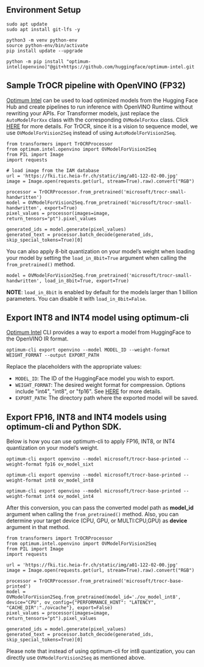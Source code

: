 ## Environment Setup
```
sudo apt update
sudo apt install git-lfs -y

python3 -m venv python-env
source python-env/bin/activate
pip install update --upgrade

python -m pip install "optimum-intel[openvino]"@git+https://github.com/huggingface/optimum-intel.git
```


## Sample TrOCR pipeline with OpenVINO (FP32)

[Optimum Intel](https://huggingface.co/docs/optimum/intel/inference) can be used to load optimized models from the Hugging Face Hub and create pipelines to run inference with OpenVINO Runtime without rewriting your APIs.
For Transformer models, just replace the `AutoModelForXxx` class with the corresponding `OVModelForXxx` class. Click [HERE](https://huggingface.co/docs/optimum/intel/inference) for more details.
For TrOCR, since it is a vision to sequence model, we use `OVModelForVision2Seq` instead of using `AutoModelForVision2Seq`. 


```
from transformers import TrOCRProcessor
from optimum.intel.openvino import OVModelForVision2Seq
from PIL import Image
import requests
 
# load image from the IAM database
url = 'https://fki.tic.heia-fr.ch/static/img/a01-122-02-00.jpg'
image = Image.open(requests.get(url, stream=True).raw).convert("RGB")
 
processor = TrOCRProcessor.from_pretrained('microsoft/trocr-small-handwritten')
model = OVModelForVision2Seq.from_pretrained('microsoft/trocr-small-handwritten', export=True)
pixel_values = processor(images=image, return_tensors="pt").pixel_values
 
generated_ids = model.generate(pixel_values)
generated_text = processor.batch_decode(generated_ids, skip_special_tokens=True)[0]
``` 

You can also apply 8-bit quantization on your model’s weight when loading your model by setting the `load_in_8bit=True` argument when calling the `from_pretrained()` method.
```
model = OVModelForVision2Seq.from_pretrained('microsoft/trocr-small-handwritten', load_in_8bit=True, export=True)
```
**NOTE**: `load_in_8bit` is enabled by default for the models larger than 1 billion parameters. You can disable it with `load_in_8bit=False`.



## Export INT8 and INT4 model using optimum-cli
[Optimum Intel](https://github.com/huggingface/optimum-intel?tab=readme-ov-file#openvino) CLI provides a way to export a model from HuggingFace to the OpenVINO IR format.

```
optimum-cli export openvino --model MODEL_ID --weight-format WEIGHT_FORMAT --output EXPORT_PATH
```

Replace the placeholders with the appropriate values:
- `MODEL_ID`: The ID of the HuggingFace model you wish to export.
- `WEIGHT_FORMAT`: The desired weight format for compression. Options include "int4", "int8", or "fp16". See [HERE](https://huggingface.co/docs/optimum/intel/optimization_ov#weight-only-quantization) for more details.
- `EXPORT_PATH`: The directory path where the exported model will be saved.

## Export FP16, INT8 and INT4 models using optimum-cli and Python SDK.
Below is how you can use optimum-cli to apply FP16, INT8, or INT4 quantization on your model’s weight. 
```
optimum-cli export openvino --model microsoft/trocr-base-printed --weight-format fp16 ov_model_sixt

optimum-cli export openvino --model microsoft/trocr-base-printed --weight-format int8 ov_model_int8

optimum-cli export openvino --model microsoft/trocr-base-printed --weight-format int4 ov_model_int4
```
After this conversion, you can pass the converted model path as **model_id** argument when calling the `from_pretrained()` method. Also, you can determine your target device (CPU, GPU, or MULTI:CPU,GPU) as **device** argument in that method. 
```
from transformers import TrOCRProcessor
from optimum.intel.openvino import OVModelForVision2Seq
from PIL import Image
import requests

url = 'https://fki.tic.heia-fr.ch/static/img/a01-122-02-00.jpg'
image = Image.open(requests.get(url, stream=True).raw).convert("RGB")

processor = TrOCRProcessor.from_pretrained('microsoft/trocr-base-printed')
model = OVModelForVision2Seq.from_pretrained(model_id='./ov_model_int8', device="CPU", ov_config={"PERFORMANCE_HINT": "LATENCY", "CACHE_DIR":"./ovcache"}, export=False)
pixel_values = processor(images=image, return_tensors="pt").pixel_values

generated_ids = model.generate(pixel_values)
generated_text = processor.batch_decode(generated_ids, skip_special_tokens=True)[0]
```
Please note that instead of using optimum-cli for int8 quantization, you can directly use `OVModelForVision2Seq` as mentioned above. 
